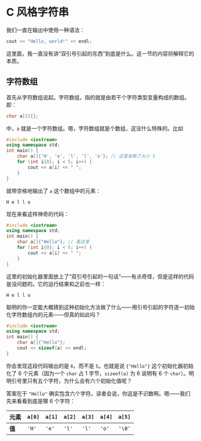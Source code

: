 # C 风格字符串

我们一直在输出中使用一种语法：
```cpp
cout << "Hello, world!" << endl;
```
这里面，我一直没有讲“双引号引起的东西”到底是什么。这一节的内容将解释它的本质。

## 字符数组

首先从字符数组说起。字符数组，指的就是由若干个字符类型变量构成的数组。即：
```cpp
char a[5]{};
```
中，`a` 就是一个字符数组。嗯，字符数组就是个数组，这没什么特殊的。比如
```CPP
#include <iostream>
using namespace std;
int main() {
    char a[]{'H', 'e', 'l', 'l', 'o'}; // 这里省略了大小 5
    for (int i{0}; i < 5; i++) {
        cout << a[i] << " ";
    }
}
```
就带空格地输出了 `a` 这个数组中的元素：
```io
H e l l o 
```
现在来看这样神奇的代码：
```CPP
#include <iostream>
using namespace std;
int main() {
    char a[]{"Hello"}; // 看这里
    for (int i{0}; i < 5; i++) {
        cout << a[i] << " ";
    }
}
```
这里的初始化器里面放上了“双引号引起的一句话”——有点奇怪，但是这样的代码是没问题的。它的运行结果和之前也一样：
```io
H e l l o 
```
聪明的你一定能大概猜到这种初始化方法做了什么——用引号引起的字符逐一初始化字符数组内的元素——但真的如此吗？
```CPP
#include <iostream>
using namespace std;
int main() {
    char a[]{"Hello"};
    cout << sizeof(a) << endl;
}
```
你会发现这段代码输出的是 `6`，而不是 `5`。也就是说 `{"Hello"}` 这个初始化器初始化了 6 个元素（因为一个 `char` 占 1 字节，`sizeof(a)` 为 6 说明有 6 个 `char`）。明明引号里只有五个字符，为什么会有六个初始化值呢？

答案在于 `"Hello"` 确实包含六个字符。读者会说，你这是不识数啊。嗯——我们先来看看到底是哪 6 个字符：

| **元素** | `a[0]` | `a[1]` | `a[2]` | `a[3]` | `a[4]` | `a[5]` |
| -------- | ------ | ------ | ------ | ------ | ------ | ------ |
| **值**   | `'H'`  | `'e'`  | `'l'`  | `'l'`  | `'o'`  | `'\0'` |
